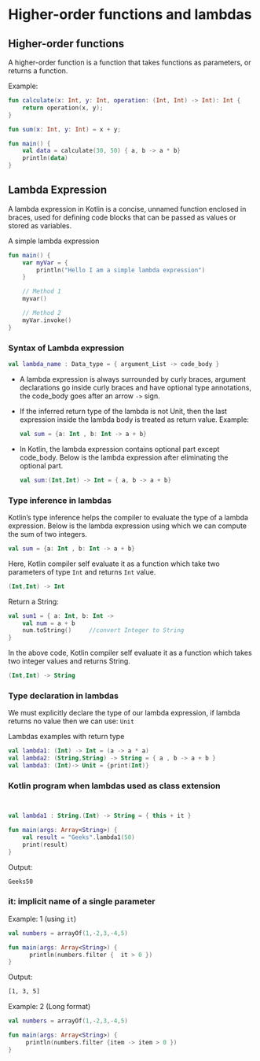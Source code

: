 # Higher-order functions and lambdas

## Higher-order functions

A higher-order function is a function that takes functions as parameters, or returns a function.

Example:

```kotlin
fun calculate(x: Int, y: Int, operation: (Int, Int) -> Int): Int {
    return operation(x, y);
}

fun sum(x: Int, y: Int) = x + y;

fun main() {
    val data = calculate(30, 50) { a, b -> a * b}
    println(data)
}
```

## Lambda Expression

A lambda expression in Kotlin is a concise, unnamed function enclosed in braces, used for defining code blocks that can be passed as values or stored as variables.

A simple lambda expression

```kotlin
fun main() {
	var myVar = {
        println("Hello I am a simple lambda expression")
    }

    // Method 1
    myvar()

    // Method 2
    myVar.invoke()
}
```

### Syntax of Lambda expression

```kotlin
val lambda_name : Data_type = { argument_List -> code_body }
```

- A lambda expression is always surrounded by curly braces, argument declarations go inside curly braces and have optional type annotations, the code_body goes after an arrow `->` sign.

- If the inferred return type of the lambda is not Unit, then the last expression inside the lambda body is treated as return value.
  Example:
  ```kotlin
  val sum = {a: Int , b: Int -> a + b}
  ```
- In Kotlin, the lambda expression contains optional part except code_body. Below is the lambda expression after eliminating the optional part.
  ```kotlin
  val sum:(Int,Int) -> Int = { a, b -> a + b}
  ```

### Type inference in lambdas

Kotlin’s type inference helps the compiler to evaluate the type of a lambda expression. Below is the lambda expression using which we can compute the sum of two integers.

```kotlin
val sum = {a: Int , b: Int -> a + b}
```

Here, Kotlin compiler self evaluate it as a function which take two parameters of type `Int` and returns `Int` value.

```kotlin
(Int,Int) -> Int
```

Return a String:

```kotlin
val sum1 = { a: Int, b: Int ->
    val num = a + b
    num.toString()     //convert Integer to String
}
```

In the above code, Kotlin compiler self evaluate it as a function which takes two integer values and returns String.

```kotlin
(Int,Int) -> String
```

### Type declaration in lambdas

We must explicitly declare the type of our lambda expression, if lambda returns no value then we can use: `Unit `

Lambdas examples with return type

```kotlin
val lambda1: (Int) -> Int = (a -> a * a)
val lambda2: (String,String) -> String = { a , b -> a + b }
val lambda3: (Int)-> Unit = {print(Int)}
```

### Kotlin program when lambdas used as class extension

```kotlin


val lambda1 : String.(Int) -> String = { this + it }

fun main(args: Array<String>) {
    val result = "Geeks".lambda1(50)
    print(result)
}
```

Output:

```bash
Geeks50
```

### it: implicit name of a single parameter

Example: 1 (using `it`)

```kotlin
val numbers = arrayOf(1,-2,3,-4,5)

fun main(args: Array<String>) {
      println(numbers.filter {  it > 0 })
}
```

Output:

```bash
[1, 3, 5]
```

Example: 2 (Long format)

```kotlin
val numbers = arrayOf(1,-2,3,-4,5)

fun main(args: Array<String>) {
     println(numbers.filter {item -> item > 0 })
}
```
